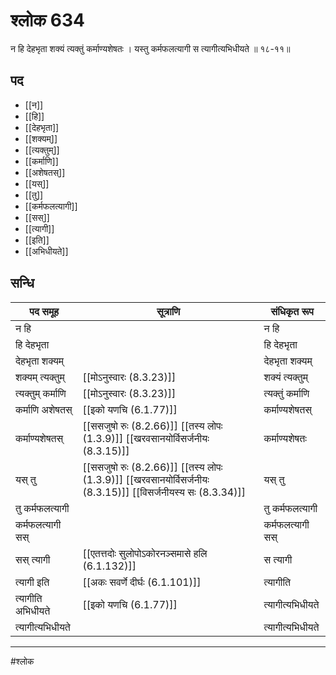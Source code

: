 # श्लोक 634

न हि देहभृता शक्यं त्यक्तुं कर्माण्यशेषतः ।
यस्तु कर्मफलत्यागी स त्यागीत्यभिधीयते ॥ १८-११॥


## पद 

- [[न]]
- [[हि]]
- [[देहभृता]]
- [[शक्यम्]]
- [[त्यक्तुम्]]
- [[कर्माणि]]
- [[अशेषतस्]]
- [[यस्]]
- [[तु]]
- [[कर्मफलत्यागी]]
- [[सस्]]
- [[त्यागी]]
- [[इति]]
- [[अभिधीयते]]

## सन्धि

| पद समूह | सूत्राणि | संधिकृत रूप |
| ----- | ----- | ----- |
| न हि |  | न हि |
| हि देहभृता |  | हि देहभृता |
| देहभृता शक्यम् |  | देहभृता शक्यम् |
| शक्यम् त्यक्तुम् |  [[मोऽनुस्वारः (8.3.23)]] | शक्यं त्यक्तुम् |
| त्यक्तुम् कर्माणि |  [[मोऽनुस्वारः (8.3.23)]] | त्यक्तुं कर्माणि |
| कर्माणि अशेषतस् |  [[इको यणचि (6.1.77)]] | कर्माण्यशेषतस् |
| कर्माण्यशेषतस् |  [[ससजुषो रुः (8.2.66)]] [[तस्य लोपः (1.3.9)]] [[खरवसानयोर्विसर्जनीयः (8.3.15)]] | कर्माण्यशेषतः |
| यस् तु |  [[ससजुषो रुः (8.2.66)]] [[तस्य लोपः (1.3.9)]] [[खरवसानयोर्विसर्जनीयः (8.3.15)]] [[विसर्जनीयस्य सः (8.3.34)]] | यस् तु |
| तु कर्मफलत्यागी |  | तु कर्मफलत्यागी |
| कर्मफलत्यागी सस् |  | कर्मफलत्यागी सस् |
| सस् त्यागी |  [[एतत्तदोः सुलोपोऽकोरनञ्समासे हलि (6.1.132)]] | स त्यागी |
| त्यागी इति |  [[अकः सवर्णे दीर्घः (6.1.101)]] | त्यागीति |
| त्यागीति अभिधीयते |  [[इको यणचि (6.1.77)]] | त्यागीत्यभिधीयते |
| त्यागीत्यभिधीयते |  | त्यागीत्यभिधीयते |


---

#श्लोक